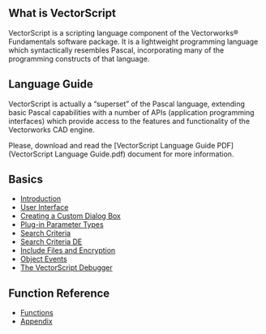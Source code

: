 ## What is VectorScript

VectorScript is a scripting language component of the Vectorworks® Fundamentals software package. It is a lightweight programming language which syntactically resembles Pascal, incorporating many of the programming constructs of that language.

## Language Guide

VectorScript is actually a “superset” of the Pascal language, extending basic Pascal capabilities with a number of APIs (application programming interfaces) which provide access to the features and functionality of the Vectorworks CAD engine.

Please, download and read the [VectorScript Language Guide PDF](VectorScript Language Guide.pdf) document for more information.

## Basics

* [Introduction](pages/Introduction.md)
* [User Interface](pages/User%20Interface.md)
* [Creating a Custom Dialog Box](pages/Creating%20a%20Custom%20Dialog%20Box.md)
* [Plug-in Parameter Types](pages/Plug-in%20Parameter%20Types.md)
* [Search Criteria](https://github.com/Vectorworks/developer-scripting/blob/main/VectorScript/pages/Search%20Criteria.md)
* [Search Criteria DE](https://github.com/Vectorworks/developer-scripting/blob/main/VectorScript/pages/Search%20Criteria%20DE.md)
* [Include Files and Encryption](pages/Include%20Files%20and%20Encryption.md)
* [Object Events](pages/Object%20Events.md)
* [The VectorScript Debugger](pages/The%20VectorScript%20Debugger.md)


## Function Reference

* [Functions](../Function%20Reference/README.md)
* [Appendix](../Function%20Reference/Appendix/README.md)

